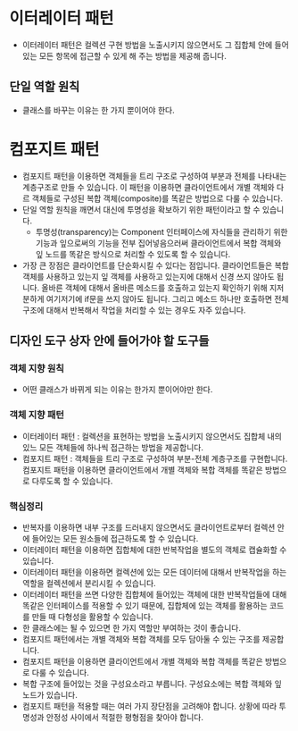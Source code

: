 # 이터레이터 패턴
- 이터레이터 패턴은 컬렉션 구현 방법을 노출시키지 않으면서도 그 집합체 안에 들어있는 모든 항목에 접근할 수 있게 해 주는 방법을 제공해 줍니다.

## 단일 역할 원칙
- 클래스를 바꾸는 이유는 한 가지 뿐이어야 한다.

#  컴포지트 패턴
- 컴포지트 패턴을 이용하면 객체들을 트리 구조로 구성하여 부분과 전체를 나타내는 계층구조로 만들 수 있습니다. 이 패턴을 이용하면 클라이언트에서 개별 객체와 다르 객체들로 구성된 복합 객체(composite)를 똑같은 방법으로 다룰 수 있습니다.
- 단일 역할 원칙을 깨면서 대신에 투명성을 확보하기 위한 패턴이라고 할 수 있습니다.
  - 투명성(transparency)는 Component 인터페이스에 자식들을 관리하기 위한 기능과 잎으로써의 기능을 전부 집어넣음으러써 클라이언트에서 복합 객체와 잎 노드를 똑같은 방식으로 처리할 수 있도록 할 수 있습니다.
- 가장 큰 장점은 클라이언트를 단순화시킬 수 있다는 점입니다. 클라이언트들은 복합 객체를 사용하고 있는지 잎 객체를 사용하고 있는지에 대해서 신경 쓰지 않아도 됩니다. 올바른 객체에 대해서 올바른 메소드를 호출하고 있는지 확인하기 위해 지저분하게 여기저기에 if문을 쓰지 않아도 됩니다. 그리고 메소드 하나만 호출하면 전체 구조에 대해서 반복해서 작업을 처리할 수 있는 경우도 자주 있습니다.

## 디자인 도구 상자 안에 들어가야 할 도구들

### 객체 지향 원칙
- 어떤 클래스가 바뀌게 되는 이유는 한가지 뿐이어야만 한다.

### 객체 지향 패턴
- 이터레이터 패턴 : 컬렉션을 표현하는 방법을 노출시키지 않으면서도 집합체 내의 있느 모든 객체들에 하나씩 접근하는 방법을 제공합니다.
- 컴포지트 패턴 : 객체들을 트리 구조로 구성하여 부분-전체 계층구조를 구현합니다. 컴포지트 패턴을 이용하면 클라이언트에서 개별 객체와 복합 객체를 똑같은 방법으로 다루도록 할 수 있습니다.

### 핵심정리
- 반복자를 이용하면 내부 구조를 드러내지 않으면서도 클라이언트로부터 컬렉션 안에 들어있는 모든 원소들에 접근하도록 할 수 있습니다.
- 이터레이터 패턴을 이용하면 집합체에 대한 반복작업을 별도의 객체로 캡슐화할 수 있습니다.
- 이터레이터 패턴을 이용하면 컬렉션에 있는 모든 데이터에 대해서 반복작업을 하는 역할을 컬렉션에서 분리시킬 수 있습니다.
- 이터레이터 패턴을 쓰면 다양한 집합체에 들어있는 객체에 대한 반복작업들에 대해 똑같은 인터페이스를 적용할 수 있기 때문에, 집합체에 있는 객체를 활용하는 코드를 만들 때 다형성을 활용할 수 있습니다.
- 한 클래스에는 될 수 있으면 한 가지 역할만 부여하는 것이 좋습니다.
- 컴포지트 패턴에서는 개별 객체와 복합 객체를 모두 담아둘 수 있는 구조를 제공합니다.
- 컴포지트 패턴을 이용하면 클라이언트에서 개별 객체와 복합 객체를 똑같은 방법으로 다룰 수 있습니다.
- 복합 구조에 들어있는 것을 구성요소라고 부릅니다. 구성요소에는 복합 객체와 잎 노드가 있습니다.
- 컴포지트 패턴을 적용할 때는 여러 가지 장단점을 고려해야 합니다. 상황에 따라 투명성과 안정성 사이에서 적절한 평형점을 찾아야 합니다.
